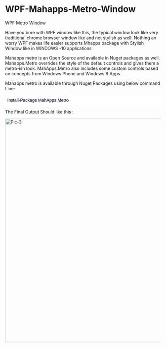 # WPF-Mahapps-Metro-Window

WPF Metro Window 

Have you bore with WPF window like this, the typical window look like very traditional chrome browser window like and not stylish as well.
Nothing an worry WPF makes life easier supports Mhapps package with Stylish Window like in WINDOWS -10 applications

Mahapps metro is an Open Source and available in Nuget packages as well.
Mahapps.Metro overrides the style of the default controls and gives them a metro-ish look.
MahApps.Metro also includes some custom controls based on concepts from Windows Phone and Windows 8 Apps.

Mahapps metro is available through Nuget Packages using below command Line:

<pre class="hljs" style="background: rgb(255, 255, 255); display: block; overflow-x: auto; padding: 0.5em; width: auto;"><span style="color: #000025; font-family: &quot;trebuchet ms&quot; , sans-serif;">Install-Package MahApps.Metro</span></pre>

The Final Output Should like this :

<img width="721" alt="Pic-3" src="https://user-images.githubusercontent.com/25979791/60659587-62f28780-9e73-11e9-8ddb-c33ac4c724eb.png">

